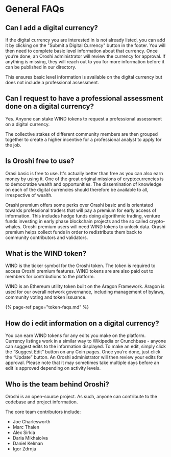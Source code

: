# General FAQs

## Can I add a digital currency? 

If the digital currency you are interested in is not already listed, you can add it by clicking on the "Submit a Digital Currency" button in the footer. You will then need to complete basic level information about that currency. Once you’re done, an Oroshi administrator will review the currency for approval. If anything is missing, they will reach out to you for more information before it can be published in our directory. 

This ensures basic level information is available on the digital currency but does not include a professional assessment. 

## Can I request to have a professional assessment done on a digital currency?  

Yes. Anyone can stake WIND tokens to request a professional assessment on a digital currency.  

The collective stakes of different community members are then grouped together to create a higher incentive for a professional analyst to apply for the job. 

## Is Oroshi free to use?  

Orasi basic is free to use. It's actually better than free as you can also earn money by using it. One of the great original missions of cryptocurrencies is to democratize wealth and opportunities. The dissemination of knowledge on each of the digital currencies should therefore be available to all, irrespective of wealth.   
  
Orashi premium offers some perks over Orashi basic and is orientated towards professional traders that will pay a premium for early access of information. This includes hedge funds doing algorithmic trading, venture funds investing in early phase blockchain projects and the so called crypto-whales. Oroshi premium users will need WIND tokens to unlock data. Orashi premium helps collect funds in order to redistribute them back to community contributors and validators. 

## What is the WIND token? 

WIND is the ticker symbol for the Oroshi token. The token is required to access Oroshi premium features. WIND tokens are are also paid out to members for contributions to the platform. 

WIND is an Ethereum utility token built on the Aragon Framework. Aragon is used for our overall network governance, including management of bylaws, community voting and token issuance.

{% page-ref page="token-faqs.md" %}

## How do i edit information on a digital currency?

You can earn WIND tokens for any edits you make on the platform. Currency listings work in a similar way to Wikipedia or Crunchbase - anyone can suggest edits to the information displayed. To make an edit, simply click the “Suggest Edit” button on any Coin pages. Once you’re done, just click the “Update” button. An Oroshi administrator will then review your edits for approval. Please note that it may sometimes take multiple days before an edit is approved depending on activity levels.

## Who is the team behind Oroshi? 

Oroshi is an open-source project. As such, anyone can contribute to the codebase and project information.   
  
The core team contributors include:

* Joe Charlesworth
* Marc Thalen 
* Alex Sirkia 
* Daria Mikhaiolva 
* Daniel Kelman 
* Igor Zdrnja  

